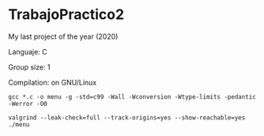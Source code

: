 # TrabajoPractico2
My last project of the year (2020)

Languaje: C

Group size: 1

Compilation: on GNU/Linux
```
gcc *.c -o menu -g -std=c99 -Wall -Wconversion -Wtype-limits -pedantic -Werror -O0

valgrind --leak-check=full --track-origins=yes --show-reachable=yes ./menu
```
